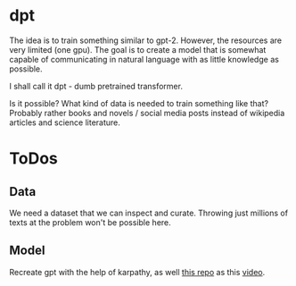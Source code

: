 # dpt

The idea is to train something similar to gpt-2. However, the resources are
very limited (one gpu). The goal is to create a model that is somewhat capable 
of communicating in natural language with as little knowledge as possible.

I shall call it dpt - dumb pretrained transformer.

Is it possible? What kind of data is needed to train something like that? 
Probably rather books and novels / social media posts instead of wikipedia articles and science literature.

# ToDos

## Data
We need a dataset that we can inspect and curate. Throwing just millions of texts at the problem won't be
possible here. 

## Model
Recreate gpt with the help of karpathy, as well [this repo](https://github.com/karpathy/nanoGPT) as this [video](https://www.youtube.com/watch?v=l8pRSuU81PU&list=PLAqhIrjkxbuWI23v9cThsA9GvCAUhRvKZ&index=11).

